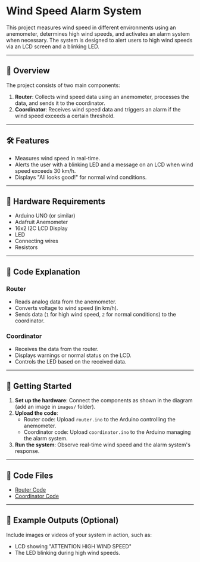 # Wind Speed Alarm System

This project measures wind speed in different environments using an anemometer, determines high wind speeds, and activates an alarm system when necessary. The system is designed to alert users to high wind speeds via an LCD screen and a blinking LED.

---

## 📜 Overview

The project consists of two main components:
1. **Router**: Collects wind speed data using an anemometer, processes the data, and sends it to the coordinator.
2. **Coordinator**: Receives wind speed data and triggers an alarm if the wind speed exceeds a certain threshold.

---

## 🛠️ Features

- Measures wind speed in real-time.
- Alerts the user with a blinking LED and a message on an LCD when wind speed exceeds 30 km/h.
- Displays "All looks good!" for normal wind conditions.

---

## 🔧 Hardware Requirements

- Arduino UNO (or similar)
- Adafruit Anemometer
- 16x2 I2C LCD Display
- LED
- Connecting wires
- Resistors

---

## 📂 Code Explanation

### **Router**
- Reads analog data from the anemometer.
- Converts voltage to wind speed (in km/h).
- Sends data (`1` for high wind speed, `2` for normal conditions) to the coordinator.

### **Coordinator**
- Receives the data from the router.
- Displays warnings or normal status on the LCD.
- Controls the LED based on the received data.

---

## 🚀 Getting Started

1. **Set up the hardware**: Connect the components as shown in the diagram (add an image in `images/` folder).
2. **Upload the code**:
   - Router code: Upload `router.ino` to the Arduino controlling the anemometer.
   - Coordinator code: Upload `coordinator.ino` to the Arduino managing the alarm system.
3. **Run the system**: Observe real-time wind speed and the alarm system's response.

---

## 📜 Code Files

- [Router Code](router_code/router.ino)
- [Coordinator Code](coordinator_code/coordinator.ino)

---

## 📸 Example Outputs (Optional)

Include images or videos of your system in action, such as:
- LCD showing "ATTENTION HIGH WIND SPEED"
- The LED blinking during high wind speeds.

